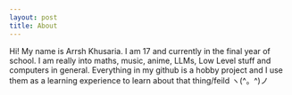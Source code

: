 ```yaml
---
layout: post
title: About
---
```


Hi! My name is Arrsh Khusaria. I am 17 and currently in the final year of school. I am really into maths, music, anime, LLMs, Low Level stuff and computers in general. Everything in my github is a hobby project and I use them as a learning experience to learn about that thing/feild ヽ(^。^)ノ
